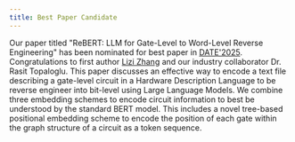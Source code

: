 ```yaml
---
title: Best Paper Candidate
---
```


Our paper titled "ReBERT: LLM for Gate-Level to Word-Level Reverse Engineering" has been nominated for best paper in [DATE'2025](https://www.date-conference.com/). Congratulations to first author [Lizi Zhang](https://wiscad.github.io/wiscad/members/lizi-zhang.html) and our industry collaborator Dr. Rasit Topaloglu. This paper discusses an effective way to encode a text file describing a gate-level circuit in a Hardware Description Language to be reverse engineer into bit-level using Large Language Models. We combine three embedding schemes to encode circuit information to best be understood by the standard BERT model. This includes a novel tree-based positional embedding scheme to encode the position of each gate within the graph structure of a circuit as a token sequence.
